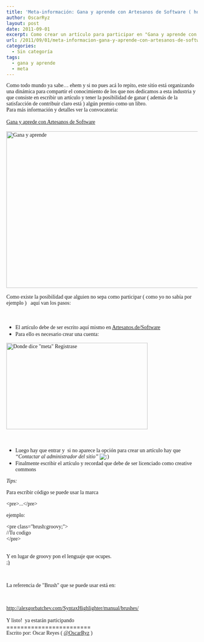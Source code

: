 ```yaml
---
title: 'Meta-información: Gana y aprende con Artesanos de Software ( how-to)'
author: OscarRyz
layout: post
date: 2011-09-01
excerpt: Como crear un artículo para participar en "Gana y aprende con Artesanos de Software"
url: /2011/09/01/meta-informacion-gana-y-aprende-con-artesanos-de-software-how-to/
categories:
  - Sin categoría
tags:
  - gana y aprende
  - meta
---
```

<div>
  <span style="font-family: 'trebuchet ms', geneva">Como todo mundo ya sabe&#8230; ehem y si no pues acá lo repito, este sitio está organizando una dinámica para compartir el conocimiento de los que nos dedicamos a esta industria y que consiste en escribir un artículo y tener la posibilidad de ganar ( además de la satisfacción de contribuir claro está ) algún premio como un libro.</span>
</div>

<div>
</div>

<div>
</div>

<div>
  <span style="font-family: 'trebuchet ms', geneva">Para más información y detalles ver la convocatoria:</span>
</div>

<div>
  <span style="font-family: 'trebuchet ms', geneva"><br /> </span>
</div>

<div>
  <a href="http://artesanos.de/software/2011/08/09/gana-y-aprende-con-artesanos-de-software"><span style="font-family: 'trebuchet ms', geneva">Gana y aprede con Artesanos de Software</span></a>
</div>

<div>
  <span style="font-family: 'trebuchet ms', geneva"><br /> </span>
</div>

<div>
  <span style="font-family: 'trebuchet ms', geneva"><img src="http://i.stack.imgur.com/UXK3B.png" alt="Gana y aprende" width="600" height="411" /></span>
</div>

<div>
  <span style="font-family: 'trebuchet ms', geneva"><br /> </span>
</div>

<div>
  <span style="font-family: 'trebuchet ms', geneva"> </span>
</div>

<div>
  <div>
    <span style="font-family: 'trebuchet ms', geneva">Como existe la posibilidad que alguien no sepa como participar ( como yo no sabía por ejemplo )   aquí van los pasos:</span>
  </div>
  
  <div>
    <span style="font-family: 'trebuchet ms', geneva"><br /> </span>
  </div>
  
  <div>
    <span style="font-family: 'trebuchet ms', geneva"><br /> </span>
  </div>
</div>

<div>
  <ul>
    <li>
      <span style="font-family: 'trebuchet ms', geneva">El artículo debe de ser escrito aquí mismo en <a href="http://artesanos.de/software">Artesanos.de/Software</a></span>
    </li>
    <li>
      <span style="font-family: 'trebuchet ms', geneva">Para ello es necesario crear una cuenta:</span>
    </li>
  </ul>
</div>

<div>
  <div>
    <span style="font-family: 'trebuchet ms', geneva"><img src="http://i.stack.imgur.com/cm8GN.png" alt="Donde dice &quot;meta&quot;  Registrase" width="372" height="227" /></span>
  </div>
  
  <div>
    <span style="font-family: 'trebuchet ms', geneva"><br /> </span>
  </div>
  
  <div>
    <span style="font-family: 'trebuchet ms', geneva"><br /> </span>
  </div>
</div>

<div>
  <ul>
    <li>
      <span style="font-family: 'trebuchet ms', geneva"> Luego hay que entrar y  si no aparece la opción para crear un artículo hay que <em>&#8220;Contactar al administrador del sitio&#8221; </em><img src="http://artesanos.de/software/wp-includes/images/smilies/icon_smile.gif" alt=":)" class="wp-smiley" /></span>
    </li>
    <li>
      <span style="font-family: 'trebuchet ms', geneva"><em> </em>Finalmente escribir el artículo y recordad que debe de ser licenciado como creative commons</span>
    </li>
  </ul>
</div>

<div>
</div>

<div>
</div>

<div>
  <em><span style="font-family: 'trebuchet ms', geneva">Tips: </span></em>
</div>

<div>
  <p>
    <span style="font-family: 'trebuchet ms', geneva">Para escribir código se puede usar la marca</span>
  </p>
  
  <pre><span style="font-family: 'trebuchet ms', geneva">&lt;pre&gt;...&lt;/pre&gt;</span></pre>
  
  <p>
    <span style="font-family: 'trebuchet ms', geneva">ejemplo:</span>
  </p>
</div>

<div>
  <pre><span style="font-family: 'trebuchet ms', geneva">&lt;pre class="brush:groovy;"&gt;
//Tu codigo
&lt;/pre&gt;

Y en lugar de groovy pon el lenguaje que ocupes. <a href="https://twitter.com/#!/neodevelop/status/109150096763006977">;)</a>

La referencia de "Brush" que se puede usar está en:</span></pre>
</div>

<div>
  <a href="http://alexgorbatchev.com/SyntaxHighlighter/manual/brushes/"><span style="font-family: 'trebuchet ms', geneva"><br /> </span></a>
</div>

<div>
  <a href="http://alexgorbatchev.com/SyntaxHighlighter/manual/brushes/"><span style="font-family: 'trebuchet ms', geneva">http://alexgorbatchev.com/SyntaxHighlighter/manual/brushes/</span></a>
</div>

<div>
  <span style="font-family: 'trebuchet ms', geneva"><br /> </span>
</div>

<div>
  <span style="font-family: 'trebuchet ms', geneva">Y listo!  ya estarán participando</span>
</div>

<div>
</div>

<div>
  ========================
</div>

<div>
</div>

<div>
  <span style="font-family: 'trebuchet ms', geneva">Escrito por: Oscar Reyes ( <a href="http://twitter.com/#!/oscarryz">@OscarRyz</a> ) </span>
</div>

<div>
</div>

<div>
  <span style="font-family: 'trebuchet ms', geneva"><a href="http://creativecommons.org/licenses/by/3.0/"><img src="http://i.creativecommons.org/l/by/3.0/80x15.png" alt="" width="80" height="15" /></a></span>
</div>

<div id="wp_fb_like_button" style="margin:5px 0;float:none;height:100px;">
  <fb:like href="http://artesanos.de/software/2011/09/01/meta-informacion-gana-y-aprende-con-artesanos-de-software-how-to/" send="false" layout="like" width="450" show_faces="true" font="arial" action="" colorscheme="light"></fb:like>
</div>